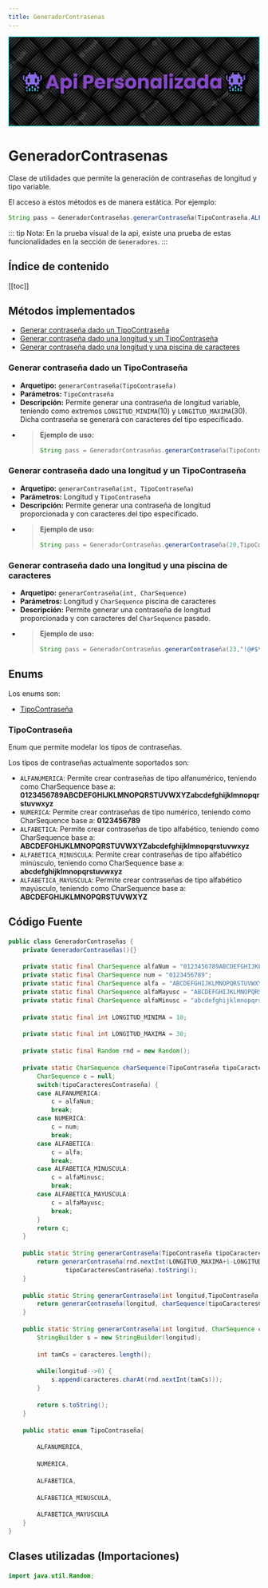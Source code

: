 ```yaml
---
title: GeneradorContrasenas
---
```


![a](/images/banner.png)

# GeneradorContrasenas

Clase de utilidades que permite la generación de contraseñas de longitud y tipo variable.

El acceso a estos métodos es de manera estática. Por ejemplo:

```java
String pass = GeneradorContraseñas.generarContraseña(TipoContraseña.ALFABETICA);
```

::: tip Nota:
En la prueba visual de la api, existe una prueba de estas funcionalidades en la sección de `Generadores`.
:::

## Índice de contenido

[[toc]]

## Métodos implementados

- [Generar contraseña dado un TipoContraseña](#generar-contraseña-dado-un-tipocontraseña)
- [Generar contraseña dado una longitud y un TipoContraseña](#generar-contraseña-dado-una-longitud-y-un-tipocontraseña)
- [Generar contraseña dado una longitud y una piscina de caracteres](#generar-contraseña-dado-una-longitud-y-una-piscina-de-caracteres)

### Generar contraseña dado un TipoContraseña

- **Arquetipo:** `generarContraseña(TipoContraseña)`
- **Parámetros:** `TipoContraseña`
- **Descripción:** Permite generar una contraseña de longitud variable, teniendo como extremos `LONGITUD_MINIMA`(10) y
  `LONGITUD_MAXIMA`(30). Dicha contraseña se generará con caracteres del tipo especificado.
- > **Ejemplo de uso:**
  >
  > ```java
  > String pass = GeneradorContraseñas.generarContraseña(TipoContraseña.ALFABETICA);
  > ```

### Generar contraseña dado una longitud y un TipoContraseña

- **Arquetipo:** `generarContraseña(int, TipoContraseña)`
- **Parámetros:** Longitud y `TipoContraseña`
- **Descripción:** Permite generar una contraseña de longitud proporcionada y con caracteres del tipo especificado.
- > **Ejemplo de uso:**
  >
  > ```java
  > String pass = GeneradorContraseñas.generarContraseña(20,TipoContraseña.ALFABETICA);
  > ```

### Generar contraseña dado una longitud y una piscina de caracteres

- **Arquetipo:** `generarContraseña(int, CharSequence)`
- **Parámetros:** Longitud y `CharSequence` piscina de caracteres
- **Descripción:** Permite generar una contraseña de longitud proporcionada y con caracteres del `CharSequence` pasado.
- > **Ejemplo de uso:**
  >
  > ```java
  > String pass = GeneradorContraseñas.generarContraseña(23,"!@#$*&^)(+{}");
  > ```

## Enums

Los enums son:

- [TipoContraseña](#tipocontraseña)

### TipoContraseña

Enum que permite modelar los tipos de contraseñas.

Los tipos de contraseñas actualmente soportados son:

- `ALFANUMERICA`: Permite crear contraseñas de tipo alfanumérico, teniendo como CharSequence base a: <b>0123456789ABCDEFGHIJKLMNOPQRSTUVWXYZabcdefghijklmnopqrstuvwxyz</b>
- `NUMERICA`: Permite crear contraseñas de tipo numérico, teniendo como CharSequence base a: <b>0123456789</b>
- `ALFABETICA`: Permite crear contraseñas de tipo alfabético, teniendo como CharSequence base a: <b>ABCDEFGHIJKLMNOPQRSTUVWXYZabcdefghijklmnopqrstuvwxyz</b>
- `ALFABETICA_MINUSCULA`: Permite crear contraseñas de tipo alfabético minúsculo, teniendo como CharSequence base a: <b>abcdefghijklmnopqrstuvwxyz</b>
- `ALFABETICA_MAYUSCULA`: Permite crear contraseñas de tipo alfabético mayúsculo, teniendo como CharSequence base a: <b>ABCDEFGHIJKLMNOPQRSTUVWXYZ</b>

## Código Fuente

```java
public class GeneradorContraseñas {
	private GeneradorContraseñas(){}

	private static final CharSequence alfaNum = "0123456789ABCDEFGHIJKLMNOPQRSTUVWXYZabcdefghijklmnopqrstuvwxyz";
	private static final CharSequence num = "0123456789";
	private static final CharSequence alfa = "ABCDEFGHIJKLMNOPQRSTUVWXYZabcdefghijklmnopqrstuvwxyz";
	private static final CharSequence alfaMayusc = "ABCDEFGHIJKLMNOPQRSTUVWXYZ";
	private static final CharSequence alfaMinusc = "abcdefghijklmnopqrstuvwxyz";

	private static final int LONGITUD_MINIMA = 10;

	private static final int LONGITUD_MAXIMA = 30;

	private static final Random rnd = new Random();

	private static CharSequence charSequence(TipoContraseña tipoCaracteresContraseña) {
		CharSequence c = null;
		switch(tipoCaracteresContraseña) {
		case ALFANUMERICA:
			c = alfaNum;
			break;
		case NUMERICA:
			c = num;
			break;
		case ALFABETICA:
			c = alfa;
			break;
		case ALFABETICA_MINUSCULA:
			c = alfaMinusc;
			break;
		case ALFABETICA_MAYUSCULA:
			c = alfaMayusc;
			break;
		}
		return c;
	}

	public static String generarContraseña(TipoContraseña tipoCaracteresContraseña) {
		return generarContraseña(rnd.nextInt(LONGITUD_MAXIMA+1-LONGITUD_MINIMA)+LONGITUD_MINIMA,
				tipoCaracteresContraseña).toString();
	}

	public static String generarContraseña(int longitud,TipoContraseña tipoCaracteresContraseña) {
		return generarContraseña(longitud, charSequence(tipoCaracteresContraseña)).toString();
	}

	public static String generarContraseña(int longitud, CharSequence caracteres) {
		StringBuilder s = new StringBuilder(longitud);

		int tamCs = caracteres.length();

		while(longitud-->0) {
			s.append(caracteres.charAt(rnd.nextInt(tamCs)));
		}

		return s.toString();
	}

	public static enum TipoContraseña{

		ALFANUMERICA,

		NUMERICA,

		ALFABETICA,

		ALFABETICA_MINUSCULA,

		ALFABETICA_MAYUSCULA
	}
}
```

## Clases utilizadas (Importaciones)

```java
import java.util.Random;
```

